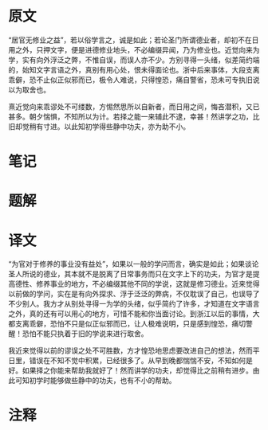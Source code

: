 # 原文
“居官无修业之益”，若以俗学言之，诚是如此；若论圣门所谓德业者，却初不在日用之外，只押文字，便是进德修业地头，不必编缀异闻，乃为修业也。近觉向来为学，实有向外浮泛之弊，不惟自误，而误人亦不少。方别寻得一头绪，似差简约端的，始知文字言语之外，真别有用心处，恨未得面论也。浙中后来事体，大段支离乖僻，恐不止似正似邪而已，极令人难说，只得惶恐，痛自警省，恐未可专执旧说以为取舍也。

熹近觉向来乖谬处不可缕数，方惕然思所以自新者，而日用之间，悔吝潜积，又已甚多。朝夕惴惧，不知所以为计。若择之能一来辅此不逮，幸甚！然讲学之功，比旧却觉稍有寸进。以此知初学得些静中功夫，亦为助不小。

# 笔记

# 题解

# 译文
“为官对于修养的事业没有益处”，如果以一般的学问而言，确实是如此；如果谈论圣人所说的德业，其本就不是脱离了日常事务而只在文字上下的功夫，为官才是提高德性、修养事业的地方，不必编缀其他不同的学说，这就是修习德业。近来觉得以前做的学问，实在是有向外探求、浮于泛泛的弊病，不仅耽误了自己，也误导了不少别人。我方才从别处寻得一为学的头绪，似乎简约了许多，才知道在文字语言之外，真的还有可以用心的地方，可惜不能和你当面讨论。到浙江以后的事情，大都支离乖僻，恐怕不只是似正似邪而已，让人极难说明，只是感到惶恐，痛切警醒！恐怕不能只执着于旧的学说来进行取舍。

我近来觉得以前的谬误之处不可胜数，方才惶恐地思虑要改进自己的想法，然而平日里，错误在不知不觉中积累，已经很多了。从早到晚都惴惴不安，不知如何是好。如果择之你能来帮助我就好了！然而讲学的功夫，却觉得比之前稍有进步。由此可知初学时能够做些静中的功夫，也有不小的帮助。
# 注释